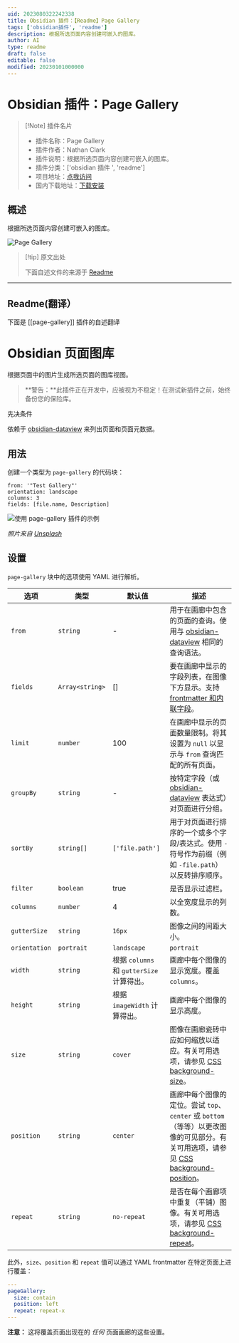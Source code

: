 ```yaml
---
uid: 2023080322242338
title: Obsidian 插件：【Readme】Page Gallery
tags: ['obsidian插件', 'readme']
description: 根据所选页面内容创建可嵌入的图库。
author: AI
type: readme
draft: false
editable: false
modified: 20230101000000
---
```


# Obsidian 插件：Page Gallery

> [!Note] 插件名片
> - 插件名称：Page Gallery
> - 插件作者：Nathan Clark
> - 插件说明：根据所选页面内容创建可嵌入的图库。
> - 插件分类：['obsidian 插件 ', 'readme']
> - 项目地址：[点我访问](https://github.com/tokenshift/obsidian-page-gallery)
> - 国内下载地址：[下载安装](https://pkmer.cn/products/plugin/pluginMarket/?page-gallery)

## 概述

根据所选页面内容创建可嵌入的图库。

![Page Gallery](https://cdn.pkmer.cn/covers/page-gallery.png!pkmer)

> [!tip] 原文出处
>
>下面自述文件的来源于 [Readme](https://ghproxy.net/https://raw.githubusercontent.com/tokenshift/obsidian-page-gallery/main/README.md)
>

---

## Readme(翻译）

下面是 [[page-gallery]] 插件的自述翻译

# Obsidian 页面图库

根据页面中的图片生成所选页面的图库视图。

> **警告：**此插件正在开发中，应被视为不稳定！在测试新插件之前，始终备份您的保险库。

先决条件

依赖于 [obsidian-dataview](https://github.com/blacksmithgu/obsidian-dataview) 来列出页面和页面元数据。

## 用法

创建一个类型为 `page-gallery` 的代码块：

```page-gallery
from: '"Test Gallery"'
orientation: landscape
columns: 3
fields: [file.name, Description]
```

![使用 page-gallery 插件的示例](./docs/example.png)

*照片来自 [Unsplash](https://unsplash.com/)*

## 设置

`page-gallery` 块中的选项使用 YAML 进行解析。

| 选项 | 类型 | 默认值 | 描述 |
|--------|------|---------|-------------|
|`from`|`string`|-|用于在画廊中包含的页面的查询。使用与 [obsidian-dataview](https://github.com/blacksmithgu/obsidian-dataview) 相同的查询语法。|
|`fields`|`Array<string>`|[]|要在画廊中显示的字段列表，在图像下方显示。支持 [frontmatter 和内联字段](https://blacksmithgu.github.io/obsidian-dataview/data-annotation/)。|
|`limit`|`number`|100|在画廊中显示的页面数量限制。将其设置为 `null` 以显示与 `from` 查询匹配的所有页面。|
|`groupBy`|`string`|-|按特定字段（或 [obsidian-dataview](https://github.com/blacksmithgu/obsidian-dataview) 表达式）对页面进行分组。|
|`sortBy`|`string[]`|`['file.path']`|用于对页面进行排序的一个或多个字段/表达式。使用 `-` 符号作为前缀（例如 `-file.path`）以反转排序顺序。|
|`filter`|`boolean`|true|是否显示过滤栏。|
|`columns`|`number`|4|以全宽度显示的列数。|
|`gutterSize`|`string`|`16px`|图像之间的间距大小。|
|`orientation`|`portrait`|`landscape`|`portrait`|以纵向或横向模式显示样式。这控制了默认的 `width`（见下文）。|
|`width`|`string`|根据 `columns` 和 `gutterSize` 计算得出。|画廊中每个图像的显示宽度。覆盖 `columns`。|
|`height`|`string`|根据 `imageWidth` 计算得出。|画廊中每个图像的显示高度。|
|`size`|`string`|`cover`|图像在画廊瓷砖中应如何缩放以适应。有关可用选项，请参见 [CSS background-size](https://developer.mozilla.org/en-US/docs/Web/CSS/background-size)。|
|`position`|`string`|`center`|画廊中每个图像的定位。尝试 `top`、`center` 或 `bottom`（等等）以更改图像的可见部分。有关可用选项，请参见 [CSS background-position](https://developer.mozilla.org/en-US/docs/Web/CSS/background-position)。|
|`repeat`|`string`|`no-repeat`|是否在每个画廊项中重复（平铺）图像。有关可用选项，请参见 [CSS background-repeat](https://developer.mozilla.org/en-US/docs/Web/CSS/background-repeat)。|

此外，`size`、`position` 和 `repeat` 值可以通过 YAML frontmatter 在特定页面上进行覆盖：

```yaml
---
pageGallery:
  size: contain
  position: left
  repeat: repeat-x
---
```

**注意：** 这将覆盖页面出现在的 *任何* 页面画廊的这些设置。
